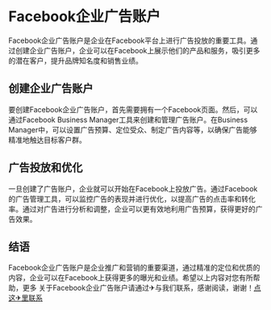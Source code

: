 # Facebook企业广告账户

Facebook企业广告账户是企业在Facebook平台上进行广告投放的重要工具。通过创建企业广告账户，企业可以在Facebook上展示他们的产品和服务，吸引更多的潜在客户，提升品牌知名度和销售业绩。

## 创建企业广告账户

要创建Facebook企业广告账户，首先需要拥有一个Facebook页面。然后，可以通过Facebook Business Manager工具来创建和管理广告账户。在Business Manager中，可以设置广告预算、定位受众、制定广告内容等，以确保广告能够精准地触达目标客户群。

## 广告投放和优化

一旦创建了广告账户，企业就可以开始在Facebook上投放广告。通过Facebook的广告管理工具，可以监控广告的表现并进行优化，以提高广告的点击率和转化率。通过对广告进行分析和调整，企业可以更有效地利用广告预算，获得更好的广告效果。

## 结语

Facebook企业广告账户是企业推广和营销的重要渠道，通过精准的定位和优质的内容，企业可以在Facebook上获得更多的曝光和业绩。希望以上内容对您有所帮助，更多 关于Facebook企业广告账户请通过✈与我们联系，感谢阅读，谢谢！[点这✈里联系](https://c.k02.cc)